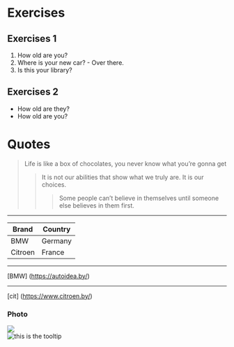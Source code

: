 <!---

Hi Ilya
-->
# Exercises 
## Exercises 1
1. How old are you?
2. Where is your new car? - Over there.
3. Is this your library?
## Exercises 2
* How old are they?
* How old are you?
# Quotes
> Life is like a box of chocolates, you never know what you’re gonna get 
>> It is not our abilities that show what we truly are. It is our choices.
>>> Some people can’t believe in themselves until someone else believes in them first.
***
|Brand  | Country|
|------ | -------|
|BMW    | Germany|
|Citroen| France |
---
[BMW] (https://autoidea.by/)
***
[cit] (https://www.citroen.by/)  

### Photo
![](https://drive.google.com/file/d/1DOGDrudAldfgJeLKgOGoblgRM0CcIjv_/view?usp=sharing)  
![](https://www.google.com/search?q=%D0%BA%D0%B0%D1%80%D1%82%D0%B8%D0%BD%D0%BA%D0%B8&sxsrf=AOaemvL9DmtA5Ptrt80sK6gKRxZybhmEwA:1631017645131&source=lnms&tbm=isch&sa=X&sqi=2&ved=2ahUKEwiYufCa7uzyAhXpmmoFHWgXDUUQ_AUoAXoECAEQAw&biw=1920&bih=937#imgrc=Rs3uiHWvMcrtIM "this is the tooltip")  
